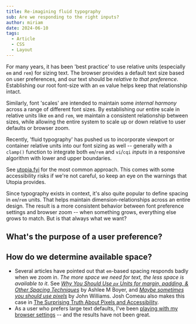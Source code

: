 ```yaml
---
title: Re-imagining fluid typography
sub: Are we responding to the right inputs?
author: miriam
date: 2024-06-10
tags:
  - Article
  - CSS
  - Layout
---
```


For many years,
it has been 'best practice'
to use relative units
(especially `em` and `rem`)
for sizing text.
The browser provides a default text size
based on user preferences,
and our text should be _relative to that preference_.
Establishing our root font-size with an `em` value
helps keep that relationship intact.

Similarly,
font 'scales' are intended to
maintain some _internal harmony_
across a range of different font sizes.
By establishing our entire scale in relative units
like `em` and `rem`,
we maintain a consistent relationship between sizes,
while allowing the entire system
to scale up or down
relative to user defaults
or browser zoom.

Recently,
'fluid typography' has pushed us
to incorporate viewport or container relative units
into our font sizing as well --
generally with a `clamp()` function
to integrate both `em`/`rem` and `vi`/`cqi` _inputs_
in a responsive algorithm
with lower and upper boundaries.

See [utopia.fyi](https://utopia.fyi)
for the most common approach.
This comes with some accessibility risks
if we're not careful,
so keep an eye on the warnings
that Utopia provides.

Since typography exists in context,
it's also quite popular to define
spacing in `em`/`rem` units.
That helps maintain dimension-relationships
across an entire design.
The result is a more consistent behavior
between font preference settings
and browser zoom --
when something grows,
everything else grows to match.
But is that always what we want?

## What's the purpose of a user preference?


## How do we determine available space?

- Several articles have pointed out that `em`-based
  spacing responds badly when we zoom in.
  _The more space we need for text, the less space is available to it_.
  See
  _[Why You Should Use `px` Units for margin, padding, & Other Spacing Techniques](https://ashleemboyer.com/blog/why-you-should-use-px-units-for-margin-padding-and-other-spacing-techniques)_
  by Ashlee M Boyer, and
  _[Maybe sometimes you should use pixels](https://thudfactor.com/posts/2024/03/pixels/)_
  by John Williams.
  Josh Comeau
  also makes this case in
  [The Surprising Truth About Pixels and Accessibility](https://www.joshwcomeau.com/css/surprising-truth-about-pixels-and-accessibility/).
- As a user who prefers large text defaults,
  I've been
  [playing with my browser settings](https://www.miriamsuzanne.com/2024/01/24/have-preferences/) --
  and the results have not been great.
